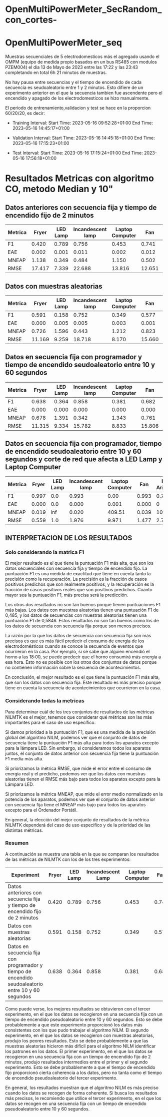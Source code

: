 # OpenMultiPowerMeter_SecRandom_con_cortes-
# OpenMultiPowerMeter_seq

Muestras secuenciales de 5 electrodomesticos más el agregado usando el OMPM  (equipo de medida propio  basados en un bus RS485 con modulos PZEM004) el dia 13 de Mayo de 2023
entre  las 17:22 y las 23:43 completando  en total 6h 21 minutos de muestras.

No hay pausa entre secuencias y el tiempo de encendido de cada secuencia es seudoaleatorio entre 1  y 2 minutos. Esto difiere de un experimento anterior en el que la secuencia tambien fue ascendente pero el encendido y apagado de los electrodomesticos se hizo manualmente.

El periodo de entrenamiento,validacion  y test  se hace en la proporcion 60/20/20, es decir: 

- Training Interval: Start Time: 2023-05-16 09:52:28+01:00 End Time: 2023-05-16 14:45:17+01:00

- Validation Interval: Start Time: 2023-05-16 14:45:18+01:00 End Time: 2023-05-16 17:15:23+01:00

- Test Interval: Start Time: 2023-05-16 17:15:24+01:00 End Time: 2023-05-16 17:56:18+01:00

# Resultados Metricas  con algoritmo CO, metodo Median  y 10"

## Datos anteriores con secuencia fija y tiempo de encendido fijo de 2 minutos

| Metrica          | Fryer   | LED Lamp | Incandescent lamp | Laptop Computer | Fan     | Media Aritmética |
|-----------------|---------|----------|------------------|----------------|---------|------------------|
| F1              | 0.420   | 0.789    | 0.756            | 0.453           | 0.741   | 0.632            |
| EAE            | 0.002   | 0.001    | 0.011            | 0.002           | 0.012   | 0.006            |
| MNEAP       | 1.138   | 0.349    | 0.484            | 1.150           | 0.502   | 0.725            |
| RMSE        | 17.417 | 7.339     | 22.688         | 13.816         | 12.651 | 14.382           |



## Datos con muestras aleatorias 

| Metrica          | Fryer   | LED Lamp | Incandescent lamp | Laptop Computer | Fan     | Media Aritmética |
|-----------------|---------|----------|------------------|----------------|---------|------------------|
| F1              | 0.591   | 0.158    | 0.752            | 0.349           | 0.577   | 0.485            |
| EAE            | 0.000 | 0.005   | 0.005             | 0.003          | 0.001  | 0.002             |
| MNEAP       | 0.726   | 1.596     | 0.443            | 1.212           | 0.823   | 0.960            |
| RMSE        | 11.169 | 9.259     | 18.718          | 8.170           | 15.660 | 12.995           |



## Datos  en secuencia fija con programador  y tiempo de encendido seudoaleatorio entre 10 y 60 segundos

| Metrica          | Fryer   | LED Lamp | Incandescent lamp | Laptop Computer | Fan     | Media Aritmética |
|-----------------|---------|----------|------------------|----------------|---------|------------------|
|F1|	0.638	|0.364|	0.858|	0.381|	0.682	|0.5846|
|EAE|	0.000|	0.000	|0.000|	0.000|	0.000|	0.0000|
|MNEAP|	0.678	|1.391|	0.342|	1.343|	0.761|	0.9030|
|RMSE	|11.315|	9.334	|15.782|	8.833|	15.806|	12.2146|

## Datos  en secuencia fija con programador, tiempo de encendido seudoaleatorio entre 10 y 60 segundos y corte de red que afecta a LED Lamp y Laptop Computer

| Metrica          | Fryer   | LED Lamp | Incandescent lamp | Laptop Computer | Fan     | Media Aritmética |
|-----------------|---------|----------|------------------|----------------|---------|------------------|
|F1|	0.997|	0.0|	0.993|	0.00|	0.993| 0.794|
|EAE|	0.000	|0.0|	0.000|	0.001|	0.000|0|
|MNEAP|	0.019|	inf|	0.020|	409.51|	0.039|102.1175|
|RMSE|	0.559	|1.0|	1.976|	9.971|	1.477|2.7965|




## INTERPRETACION DE LOS RESULTADOS

### Solo considerando la matrica F1

El mejor resultado es el que tiene la puntuación F1 más alta, que son los datos secuenciales con secuencia fija y tiempo de encendido fijo. La puntuación F1 es una medida de exactitud que tiene en cuenta tanto la precisión como la recuperación. La precisión es la fracción de casos positivos predichos que son realmente positivos, y la recuperación es la fracción de casos positivos reales que son positivos predichos. Cuanto mayor sea la puntuación F1, más precisa será la predicción.


Los otros dos resultados no son tan buenos porque tienen puntuaciones F1 más bajas. Los datos con muestras aleatorias tienen una puntuación F1 de 0,485, y los datos de secuencias con muestras aleatorias tienen una puntuación F1 de 0,5846. Estos resultados no son tan buenos como los de los datos de secuencia con secuencia fija porque son menos precisos.

La razón por la que los datos de secuencia con secuencia fija son más precisos es que es más fácil predecir el consumo de energía de los electrodomésticos cuando se conoce la secuencia de eventos que ocurrieron en la casa. Por ejemplo, si se sabe que alguien encendió el horno a las 18:00, se puede predecir que el horno consumirá más energía a esa hora. Esto no es posible con los otros dos conjuntos de datos porque no contienen información sobre la secuencia de acontecimientos.

En conclusión, el mejor resultado es el que tiene la puntuación F1 más alta, que son los datos con secuencia fija. Este resultado es más preciso porque tiene en cuenta la secuencia de acontecimientos que ocurrieron en la casa.

### Considerando todas la metricas


Para determinar cuál de los tres conjuntos de resultados de las métricas NILMTK es el mejor, tenemos que considerar qué métricas son las más importantes para el caso de uso específico.

Si damos prioridad a la puntuación F1, que es una medida de la precisión global del algoritmo NILM, podemos ver que el conjunto de datos de secuencia tiene la puntuación F1 más alta para todos los aparatos excepto para la lámpara LED. Sin embargo, si consideramos todos los aparatos juntos, el conjunto de datos anterior con secuencia fija tiene la puntuación F1 media más alta.

Si priorizamos la métrica RMSE, que mide el error entre el consumo de energía real y el predicho, podemos ver que los datos con muestras aleatorias tienen el RMSE más bajo para todos los aparatos excepto para la Lámpara LED.

Si priorizamos la métrica MNEAP, que mide el error medio normalizado en la potencia de los aparatos, podemos ver que el conjunto de datos anterior con secuencia fija tiene el MNEAP más bajo para todos los aparatos excepto para el Ordenador Portátil.

En general, la elección del mejor conjunto de resultados de la métrica NILMTK dependerá del caso de uso específico y de la prioridad de las distintas métricas.



###  Resumen

A continuación se muestra una tabla en la que se comparan los resultados de las métricas de NILMTK con los de los tres experimentos:

|Experiment	|Fryer|	LED Lamp|	Incandescent Lamp	|Laptop Computer	|Fan|	Average
|-----------------|---------|----------|------------------|----------------|---------|------------------|
Datos anteriores con secuencia fija y tiempo de encendido fijo de 2 minutos	|0.420|	0.789|	0.756|	0.453|	0.741|	0.632|
Datos con muestras aleatorias|	0.591	|0.158	|0.752	|0.349|	0.577	|0.485 |
Datos en secuencia fija con programador y tiempo de encendido seudoaleatorio entre 10 y 60 segundos|	0.638	|0.364|	0.858|	0.381|	0.682	|0.5846|


Como puede verse, los mejores resultados se obtuvieron con el tercer experimento, en el que los datos se recogieron en una secuencia fija con un tiempo de encendido pseudoaleatorio entre 10 y 60 segundos. Esto se debe probablemente a que este experimento proporcionó los datos más consistentes con los que pudo trabajar el algoritmo NILM. El segundo experimento, en el que los datos se recogieron con muestras aleatorias, produjo los peores resultados. Esto se debe probablemente a que las muestras aleatorias hicieron más difícil para el algoritmo NILM identificar los patrones en los datos. El primer experimento, en el que los datos se recogieron en una secuencia fija con un tiempo de encendido fijo de 2 minutos, produjo resultados intermedios entre el primer y el segundo experimento. Esto se debe probablemente a que el tiempo de encendido fijo proporcionó cierta coherencia a los datos, pero no tanta como el tiempo de encendido pseudoaleatorio del tercer experimento.

En general, los resultados muestran que el algoritmo NILM es más preciso cuando los datos se recogen de forma coherente. Si busca los resultados más precisos, le recomiendo que utilice el tercer experimento, en el que los datos se recogen en una secuencia fija con un tiempo de encendido pseudoaleatorio entre 10 y 60 segundos.

